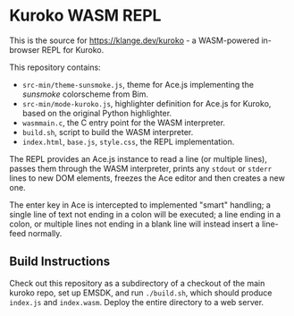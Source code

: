 # Kuroko WASM REPL

This is the source for https://klange.dev/kuroko - a WASM-powered in-browser REPL for Kuroko.

This repository contains:

- `src-min/theme-sunsmoke.js`, theme for Ace.js implementing the _sunsmoke_ colorscheme from Bim.
- `src-min/mode-kuroko.js`, highlighter definition for Ace.js for Kuroko, based on the original Python highlighter.
- `wasmmain.c`, the C entry point for the WASM interpreter.
- `build.sh`, script to build the WASM interpreter.
- `index.html`, `base.js`, `style.css`, the REPL implementation.

The REPL provides an Ace.js instance to read a line (or multiple lines), passes them through the WASM interpreter, prints any `stdout` or `stderr` lines to new DOM elements, freezes the Ace editor and then creates a new one.

The enter key in Ace is intercepted to implemented "smart" handling; a single line of text not ending in a colon will be executed; a line ending in a colon, or multiple lines not ending in a blank line will instead insert a line-feed normally.

## Build Instructions

Check out this repository as a subdirectory of a checkout of the main kuroko repo, set up EMSDK, and run `./build.sh`, which should produce `index.js` and `index.wasm`. Deploy the entire directory to a web server.
